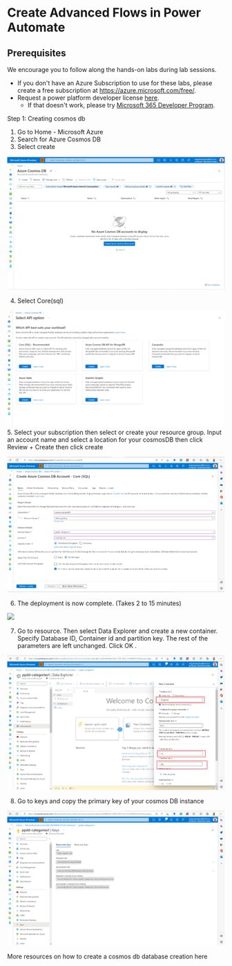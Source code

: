 
# Create Advanced Flows in Power Automate

## Prerequisites

We encourage you to follow along the hands-on labs during lab sessions.

* If you don't have an Azure Subscription to use for these labs, please create a free subscription at https://azure.microsoft.com/free/.
* Request a power platform developer license [here](https://go.microsoft.com/fwlink/?LinkId=2180357&clcid=0x409).
    * If that doesn't work, please try  [Microsoft 365 Developer Program](https://docs.microsoft.com/en-us/office/developer-program/microsoft-365-developer-program#join-the-microsoft-365-developer-program).
    
Step 1: Creating cosmos db
1.	Go to Home - Microsoft Azure
2.	Search for Azure Cosmos DB
3.	Select create

![](images/3.png) 

4.	Select Core(sql)

![](images/4.png) 
5.	Select your subscription then select or create your resource group. Input an  account name and select a location for your cosmosDB then click Review + Create then click create

![](images/5.png) 
 

6.	The deployment is now complete. (Takes 2 to 15 minutes)

![](images/6.png) 

7.	Go to resource. Then select Data Explorer and create a new container. Specify Database ID, Container id and  partition key. The rest of the parameters are left unchanged. Click OK .

![](images/7.png) 
 

8.	Go to keys and copy the primary key of your cosmos DB instance

![](images/8.png) 
 

More resources on how to create a cosmos db database creation here


